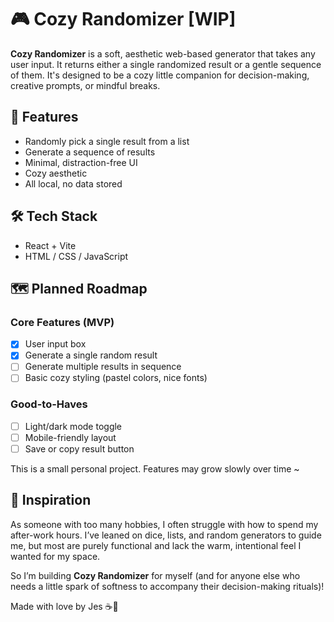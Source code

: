 # 🎮 Cozy Randomizer [WIP]

**Cozy Randomizer** is a soft, aesthetic web-based generator that takes any user input. It returns either a single randomized result or a gentle sequence of them. It's designed to be a cozy little companion for decision-making, creative prompts, or mindful breaks.

## 🌼 Features
- Randomly pick a single result from a list
- Generate a sequence of results
- Minimal, distraction-free UI
- Cozy aesthetic 
- All local, no data stored

## 🛠️ Tech Stack

- React + Vite
- HTML / CSS / JavaScript

## 🗺️ Planned Roadmap

### Core Features (MVP)
- [x] User input box
- [x] Generate a single random result
- [ ] Generate multiple results in sequence
- [ ] Basic cozy styling (pastel colors, nice fonts)

### Good-to-Haves
- [ ] Light/dark mode toggle
- [ ] Mobile-friendly layout
- [ ] Save or copy result button

This is a small personal project. Features may grow slowly over time ~

## 💌 Inspiration

As someone with too many hobbies, I often struggle with how to spend my after-work hours. I’ve leaned on dice, lists, and random generators to guide me, but most are purely functional and lack the warm, intentional feel I wanted for my space.

So I’m building **Cozy Randomizer** for myself (and for anyone else who needs a little spark of softness to accompany their decision-making rituals)!

Made with love by Jes ☕🧸